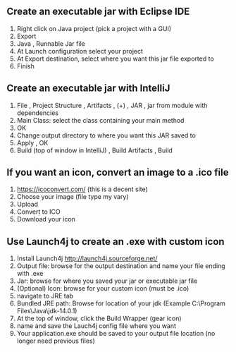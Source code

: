 Create an executable jar with Eclipse IDE
-----------------------------------------
1. Right click on Java project (pick a project with a GUI)
2. Export
3. Java , Runnable Jar file
4. At Launch configuration select your project
5. At Export destination, select where you want this jar file exported to
6. Finish

Create an executable jar with IntelliJ
-----------------------------------------
1. File , Project Structure , Artifacts , (+) , JAR ,  jar from module with dependencies
2. Main Class: select the class containing your main method
3. OK
3. Change output directory to where you want this JAR saved to
6. Apply , OK
7. Build (top of window in IntelliJ) , Build Artifacts , Build

If you want an icon, convert an image to a .ico file
----------------------------------------------------
1. https://icoconvert.com/ (this is a decent site)
2. Choose your image (file type my vary)
3. Upload
4. Convert to ICO
5. Download your icon

Use Launch4j to create an .exe with custom icon
----------------------------------------------
1. Install Launch4j http://launch4j.sourceforge.net/
2. Output file: browse for the output destination and name your file ending with .exe
3. Jar: browse for where you saved your jar or executable jar file
4. (Optional) Icon: browse for your custom icon (must be .ico)
5. navigate to JRE tab
6. Bundled JRE path: Browse for location of your jdk (Example C:\Program Files\Java\jdk-14.0.1)
7. At the top of window, click the Build Wrapper (gear icon)
8. name and save the Lauch4j config file where you want
9. Your application.exe should be saved to your output file location (no longer need previous files)
